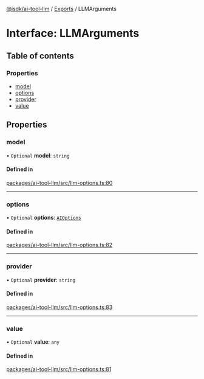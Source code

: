 [@isdk/ai-tool-llm](../README.md) / [Exports](../modules.md) / LLMArguments

# Interface: LLMArguments

## Table of contents

### Properties

- [model](LLMArguments.md#model)
- [options](LLMArguments.md#options)
- [provider](LLMArguments.md#provider)
- [value](LLMArguments.md#value)

## Properties

### model

• `Optional` **model**: `string`

#### Defined in

[packages/ai-tool-llm/src/llm-options.ts:80](https://github.com/isdk/ai-tool-llm.js/blob/30c126ae45253f0aecb04dfe6019bcfa33db7bab/src/llm-options.ts#L80)

___

### options

• `Optional` **options**: [`AIOptions`](AIOptions.md)

#### Defined in

[packages/ai-tool-llm/src/llm-options.ts:82](https://github.com/isdk/ai-tool-llm.js/blob/30c126ae45253f0aecb04dfe6019bcfa33db7bab/src/llm-options.ts#L82)

___

### provider

• `Optional` **provider**: `string`

#### Defined in

[packages/ai-tool-llm/src/llm-options.ts:83](https://github.com/isdk/ai-tool-llm.js/blob/30c126ae45253f0aecb04dfe6019bcfa33db7bab/src/llm-options.ts#L83)

___

### value

• `Optional` **value**: `any`

#### Defined in

[packages/ai-tool-llm/src/llm-options.ts:81](https://github.com/isdk/ai-tool-llm.js/blob/30c126ae45253f0aecb04dfe6019bcfa33db7bab/src/llm-options.ts#L81)
